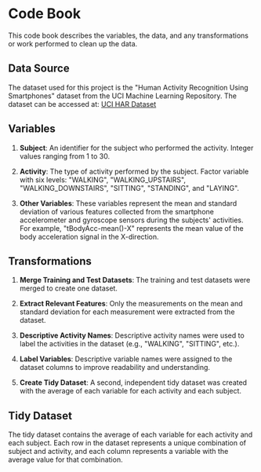 # **Code Book**

This code book describes the variables, the data, and any transformations or work performed to clean up the data.

## **Data Source**

The dataset used for this project is the "Human Activity Recognition Using Smartphones" dataset from the UCI Machine Learning Repository. The dataset can be accessed at: [UCI HAR Dataset](http://archive.ics.uci.edu/ml/datasets/Human+Activity+Recognition+Using+Smartphones)

## **Variables**

1.  **Subject**: An identifier for the subject who performed the activity. Integer values ranging from 1 to 30.

2.  **Activity**: The type of activity performed by the subject. Factor variable with six levels: "WALKING", "WALKING_UPSTAIRS", "WALKING_DOWNSTAIRS", "SITTING", "STANDING", and "LAYING".

3.  **Other Variables**: These variables represent the mean and standard deviation of various features collected from the smartphone accelerometer and gyroscope sensors during the subjects' activities. For example, "tBodyAcc-mean()-X" represents the mean value of the body acceleration signal in the X-direction.

## **Transformations**

1.  **Merge Training and Test Datasets**: The training and test datasets were merged to create one dataset.

2.  **Extract Relevant Features**: Only the measurements on the mean and standard deviation for each measurement were extracted from the dataset.

3.  **Descriptive Activity Names**: Descriptive activity names were used to label the activities in the dataset (e.g., "WALKING", "SITTING", etc.).

4.  **Label Variables**: Descriptive variable names were assigned to the dataset columns to improve readability and understanding.

5.  **Create Tidy Dataset**: A second, independent tidy dataset was created with the average of each variable for each activity and each subject.

## **Tidy Dataset**

The tidy dataset contains the average of each variable for each activity and each subject. Each row in the dataset represents a unique combination of subject and activity, and each column represents a variable with the average value for that combination.